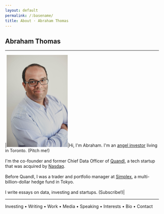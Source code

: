 ```yaml
---
layout: default
permalink: /:basename/
title: About · Abraham Thomas
---
```


## Abraham Thomas

----


|<img style="width:200px" src="/assets/img/Abraham-Thomas.jpg">|Hi, I'm Abraham. I'm an [angel investor](/angel) living in Toronto. (Pitch me!)<br/><br/>I'm the co-founder and former Chief Data Officer of [Quandl](https://www.quandl.com), a tech startup that was acquired by [Nasdaq](https://www.nasdaq.com). <br/><br/>Before Quandl, I was a trader and portfolio manager at [Simplex](https://www.simplexasset.com), a multi-billion-dollar hedge fund in Tokyo.<br/><br/>I write essays on data, investing and startups. (Subscribe!)|


<!--
Hello, I'm Abraham.

I'm an angel investor.  (Pitch me!)

I write essays on data, investing, startups and more.

I'm a former (successful, exited) founder.

I was a portfolio manager at a quant hedge fund.

I occasionally speak at events, and appear in the press.

I have lots of hobbies and am always curious.
-->




-----

Investing • Writing • Work • Media • Speaking • Interests • Bio • Contact
